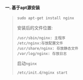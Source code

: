 #### 一. 基于apt源安装

> ```
> sudo apt-get install nginx
> ```
>
> 安装后的文件位置:
>
> ```
> /usr/sbin/nginx: 主程序
> /etc/nginx:存放配置文件
> /usr/share/nginx: 存放静态文件
> /var/log/nginx: 存放日志
> ```
>
> 启动`nginx`
>
> `/etc/init.d/nginx start`

